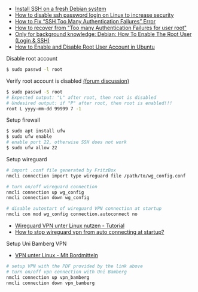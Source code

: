 - [Install SSH on a fresh Debian system](https://www.cyberciti.biz/faq/how-to-install-ssh-on-ubuntu-linux-using-apt-get/)
- [How to disable ssh password login on Linux to increase security](https://www.cyberciti.biz/faq/how-to-disable-ssh-password-login-on-linux/)
- [How to Fix “SSH Too Many Authentication Failures” Error](https://www.tecmint.com/fix-ssh-too-many-authentication-failures-error/)
- [How to recover from "Too many Authentication Failures for user root"](https://serverfault.com/questions/36291/how-to-recover-from-too-many-authentication-failures-for-user-root)
- [Only for background knowledge: Debian: How To Enable The Root User (Login & SSH)](https://raspberrytips.com/enable-root-debian/)
- [How to Enable and Disable Root User Account in Ubuntu](https://linuxize.com/post/how-to-enable-and-disable-root-user-account-in-ubuntu/)

Disable root account
```bash
$ sudo passwd -l root
```

Verify root account is disabled [(forum discussion)](https://ubuntuforums.org/archive/index.php/t-1884813.html)
```bash
$ sudo passwd -S root
# Expected output: "L" after root, then root is disabled
# Undesired output: if "P" after root, then root is enabled!!!
root L yyyy-mm-dd 99999 7 -1
```
Setup firewall
```bash
$ sudo apt install ufw
$ sudo ufw enable
# enable port 22, otherwise SSH does not work
$ sudo ufw allow 22
```

Setup wireguard
```bash
# import .conf file generated by FritzBox
nmcli connection import type wireguard file /path/to/wg_config.conf

# turn on/off wireguard connection
nmcli connection up wg_config
nmcli connection down wg_config

# disable autostart of wireguard VPN connection at startup
nmcli con mod wg_config connection.autoconnect no
```
- [Wireguard VPN unter Linux nutzen - Tutorial](https://www.youtube.com/watch?v=npDDELuiqxY)
- [How to stop wireguard vpn from auto connecting at startup?](https://www.reddit.com/r/kde/comments/17ud9kj/how_to_stop_wireguard_vpn_from_auto_connecting_at/)

Setup Uni Bamberg VPN

- [VPN unter Linux - Mit Bordmitteln](https://www.uni-bamberg.de/its/dienstleistungen/netz/vpn/einrichten/linux/)
```bash
# setup VPN with the PDF provided by the link above
# turn on/off vpn connection with Uni Bamberg
nmcli connection up vpn_bamberg
nmcli connection down vpn_bamberg
